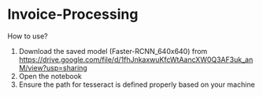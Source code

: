 # Invoice-Processing

How to use?
1) Download the saved model (Faster-RCNN_640x640) from https://drive.google.com/file/d/1fhJnkaxwuKfcWtAancXW0Q3AF3uk_anM/view?usp=sharing
2) Open the notebook 
3) Ensure the path for tesseract is defined properly based on your machine
